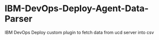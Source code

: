 # IBM-DevOps-Deploy-Agent-Data-Parser
IBM DevOps Deploy custom plugin to fetch data from ucd server into csv
